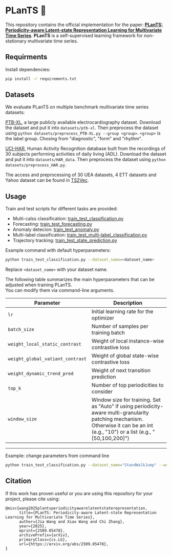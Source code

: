 # PLanTS 🌱
This repository contains the official implementation for the paper: [**PLanTS: Periodicity-aware Latent-state Representation Learning for Multivariate Time Series**](https://arxiv.org/abs/2509.05478). **PLanTS** is a self-supervised learning framework for non-stationary multivariate time series.  


## Requirments
Install dependencies:
```bash
pip install -r requirements.txt
```


## Datasets
We evaluate PLanTS on multiple benchmark multivariate time series datasets:

[PTB-XL](https://physionet.org/content/ptb-xl/1.0.3/), a large publicly available electrocardiography dataset. Download the dataset and put it into `datasets/ptb-xl`. Then preprocess the dataset using `python datasets/preprocess_PTB-XL.py --group <group>`. `<group>` is the label group. Chosing from "diagnostic", "form" and "rhythm".

[UCI-HAR](https://archive.ics.uci.edu/dataset/240/human+activity+recognition+using+smartphones), Human Activity Recognition database built from the recordings of 30 subjects performing activities of daily living (ADL). Download the dataset and put it into `datasets/HAR_data`. Then preprocess the dataset using `python datasets/preprocess_HAR.py`.

The access and preprocessing of 30 UEA datasets, 4 ETT datasets and Yahoo dataset can be found in [TS2Vec](https://github.com/zhihanyue/ts2vec).

## Usage
Train and test scripts for different tasks are provided:
- Multi-calss classification: [train_test_classification.py](https://github.com/JiaW6122/PLanTS/blob/main/train_test_classification.py)
- Forecasting: [train_test_forecasting.py](https://github.com/JiaW6122/PLanTS/blob/main/train_test_forecasting.py)
- Anomaly detecion: [train_test_anomaly.py](https://github.com/JiaW6122/PLanTS/blob/main/train_test_anomaly.py)
- Multi-label classification: [train_test_multi-label_classification.py](https://github.com/JiaW6122/PLanTS/blob/main/train_test_multi-label_classification.py) 
- Trajectory tracking: [train_test_state_prediction.py](https://github.com/JiaW6122/PLanTS/blob/main/train_test_state_prediction.py)

Example command with default hyperparameters:

```bash
python train_test_classification.py --dataset_name=<dataset_name>
```
Replace `<dataset_name>` with your dataset name.


The following table summarizes the main hyperparameters that can be adjusted when training PLanTS.  
You can modify them via command-line arguments.

| Parameter          | Description |
|--------------------|-------------|
| `lr`               | Initial learning rate for the optimizer |
| `batch_size`       | Number of samples per training batch |
| `weight_local_static_contrast` | Weight of local instance-wise contrastive loss |
| `weight_global_vatiant_contrast`        | Weight of global state-wise contrastive loss |
| `weight_dynamic_trend_pred`     | Weight of next transition prediction |
| `top_k`          | Number of top periodicities to consider |
| `window_size`       | Window size for training. Set as "Auto" if using periodicity-aware multi-granularity patching mechanism. Otherwise it can be an int (e.g., "10") or a list (e.g., "[50,100,200]") |

---

Example: change parameters from command line
```bash
python train_test_classification.py --dataset_name="StandWalkJump" --weight_local_static_contrast=0.25 --weight_global_vatiant_contrast=0.25 --weight_dynamic_trend_pred=0.5
```

## Citation
If this work has proven useful or you are using this repository for your project, please cite using:
```
@misc{wang2025plantsperiodicityawarelatentstaterepresentation,
      title={PLanTS: Periodicity-aware Latent-state Representation Learning for Multivariate Time Series}, 
      author={Jia Wang and Xiao Wang and Chi Zhang},
      year={2025},
      eprint={2509.05478},
      archivePrefix={arXiv},
      primaryClass={cs.LG},
      url={https://arxiv.org/abs/2509.05478}, 
}
```
